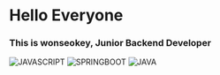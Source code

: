 # Hello Everyone
### This is wonseokey, Junior Backend Developer
![JAVASCRIPT](https://img.shields.io/badge/JAVASCRIPT-yellow)
![SPRINGBOOT](https://img.shields.io/badge/SPRINGBOOT-green)
![JAVA](https://img.shields.io/badge/JAVA-black)
